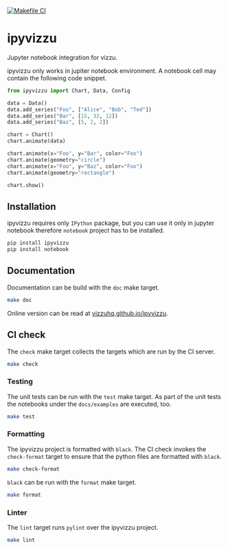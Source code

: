 [![Makefile CI](https://github.com/nyirog/ipyvizzu/actions/workflows/makefile.yml/badge.svg?branch=main)](https://github.com/nyirog/ipyvizzu/actions/workflows/makefile.yml)

# ipyvizzu

Jupyter notebook integration for vizzu.

ipyvizzu only works in jupiter notebook environment. A notebook cell may
contain the following code snippet.

```python
from ipyvizzu import Chart, Data, Config

data = Data()
data.add_series("Foo", ["Alice", "Bob", "Ted"])
data.add_series("Bar", [15, 32, 12])
data.add_series("Baz", [5, 2, 2])

chart = Chart()
chart.animate(data)

chart.animate(x="Foo", y="Bar", color="Foo")
chart.animate(geometry="circle")
chart.animate(x="Foo", y="Baz", color="Foo")
chart.animate(geometry="rectangle")

chart.show()
```

## Installation

ipyvizzu requires only `IPython` package, but you can use it only in jupyter
notebook therefore `notebook` project has to be installed.

```sh
pip install ipyvizzu
pip install notebook
```

## Documentation

Documentation can be build with the `doc` make target.

```sh
make doc
```

Online version can be read at [vizzuhq.github.io/ipyvizzu](https://vizzuhq.github.io/ipyvizzu/index.html).

## CI check

The `check` make target collects the targets which are run by the CI server.

```sh
make check
```

### Testing

The unit tests can be run with the `test` make target. As part of the unit
tests the notebooks under the `docs/examples` are executed, too.

```sh
make test
```

### Formatting

The ipyvizzu project is formatted with `black`. The CI check invokes the
`check-format` target to ensure that the python files are formatted with
`black`.

```sh
make check-format
```

`black` can be run with the `format` make target.

```sh
make format
```

### Linter

The `lint` target runs `pylint` over the ipyvizzu project.

```sh
make lint
```
